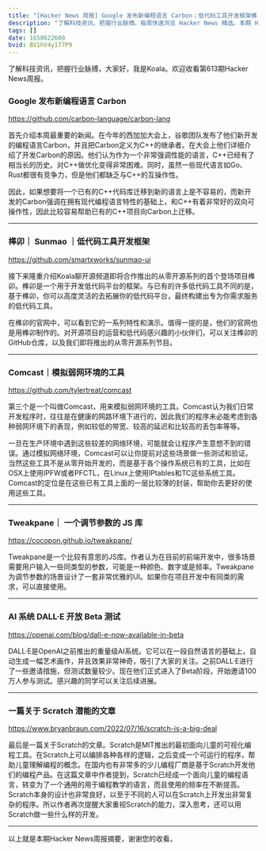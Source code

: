 ```yaml
---
title: "[Hacker News 周报] Google 发布新编程语言 Carbon；低代码工具开发框架榫卯；AI 系统 DALL·E 开放 Beta 测试"
description: "了解科技资讯、把握行业脉搏。每周快速浏览 Hacker News 精选。本期 Hacker Newsletter 地址：https://mailchi.mp/hackernewsletter/613"
tags: []
date: 1658622600
bvid: BV1hV4y177P9
---
```

了解科技资讯，把握行业脉搏，大家好，我是Koala。欢迎收看第613期Hacker News周报。

### Google 发布新编程语言 Carbon
https://github.com/carbon-language/carbon-lang

首先介绍本周最重要的新闻。在今年的西加加大会上，谷歌团队发布了他们新开发的编程语言Carbon，并且把Carbon定义为C++的继承者。在大会上他们详细介绍了开发Carbon的原因。他们认为作为一个非常强调性能的语言，C++已经有了相当长的历史。对C++做优化变得非常困难。同时，虽然一些现代语言如Go、Rust都很有竞争力，但是他们都缺乏与C++的互操作性。

因此，如果想要将一个已有的C++代码库迁移到新的语言上是不容易的，而新开发的Carbon强调在拥有现代编程语言特性的基础上，和C++有着非常好的双向可操作性，因此比较容易帮助已有的C++项目向Carbon上迁移。

---

### 榫卯｜ Sunmao ｜低代码工具开发框架
https://github.com/smartxworks/sunmao-ui

接下来隆重介绍Koala聊开源频道即将合作推出的从零开源系列的首个登场项目榫卯。榫卯是一个用于开发低代码平台的框架。与已有的许多低代码工具不同的是，基于榫卯，你可以高度灵活的去拓展你的低代码平台，最终构建出专为你需求服务的低代码工具。

在榫卯的官网中，可以看到它的一系列特性和演示。值得一提的是，他们的官网也是用榫卯制作的。对开源项目的运营和低代码感兴趣的小伙伴们，可以关注榫卯的GitHub仓库，以及我们即将推出的从零开源系列节目。

---
### Comcast｜模拟弱网环境的工具
https://github.com/tylertreat/comcast

第三个是一个叫做Comcast，用来模拟弱网环境的工具。Comcast认为我们日常开发程序时，往往是在健康的网路环境下进行的，因此我们的程序未必能考虑到各种弱网环境下的表现，例如较低的带宽、较高的延迟和比较高的丢包率等等。

一旦在生产环境中遇到这些较差的网络环境，可能就会让程序产生意想不到的错误。通过模拟网络环境，Comcast可以让你提前对这些场景做一些测试和验证。当然这些工具不是从零开始开发的，而是基于各个操作系统已有的工具，比如在OSX上使用IPFW或者PFCTL，在Linux上使用IPtables和TC这些系统工具。Comcast的定位是在这些已有工具上面的一层比较薄的封装，帮助你去更好的使用这些工具。

---
### Tweakpane｜ 一个调节参数的 JS 库
https://cocopon.github.io/tweakpane/

Tweakpane是一个比较有意思的JS库。作者认为在目前的前端开发中，很多场景需要用户输入一些同类型的参数，可能是一种颜色、数字或是频率。Tweakpane为调节参数的场景设计了一套非常优雅的UI。如果你在项目开发中有同类的需求，可以直接使用。

---

### AI 系统 DALL·E 开放 Beta 测试
https://openai.com/blog/dall-e-now-available-in-beta

DALL·E是OpenAI之前推出的重量级AI系统。它可以在一段自然语言的基础上，自动生成一幅艺术画作，并且效果非常神奇，吸引了大家的关注。之前DALL·E进行了一些邀请措施，但测试数量较少。现在他们正式进入了Beta阶段，开始邀请100万人参与测试。感兴趣的同学可以关注后续进展。

---

### 一篇关于 Scratch 潜能的文章
https://www.bryanbraun.com/2022/07/16/scratch-is-a-big-deal

最后是一篇关于Scratch的文章。Scratch是MIT推出的最初面向儿童的可视化编程工具。在Scratch上可以编排各种各样的逻辑，之后变成一个可运行的程序，帮助儿童理解编程的概念。在国内也有非常多的少儿编程厂商是基于Scratch开发他们的编程产品。在这篇文章中作者提到，Scratch已经成一个面向儿童的编程语言，转变为了一个通用的用于编程教学的语言，而且使用的频率在不断提高。Scratch本身的设计也非常良好，以至于不同的人可以在Scratch上开发出非常复杂的程序。所以作者再次提醒大家重视Scratch的能力，深入思考，还可以用Scratch做一些什么样的开发。

---

以上就是本期Hacker News周报摘要，谢谢您的收看。

